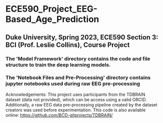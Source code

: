 # ECE590_Project_EEG-Based_Age_Prediction
## Duke University, Spring 2023, ECE590 Section 3: BCI (Prof. Leslie Collins), Course Project


### The 'Model Framework' directory contains the code and file structure to train the deep learning models.
### The 'Notebook Files and Pre-Processing' directory contains jupyter notebooks used during raw EEG pre-processing

Acknowledgements: This project uses participants from the TDBRAIN dataset (data not provided), which can be access using a valid ORCID. Additionally, a raw EEG data pre-processing pipeline created by the dataset creators was used before experimentation. This code is also available online: https://github.com/BCD-gitprojects/TDBRAIN/
